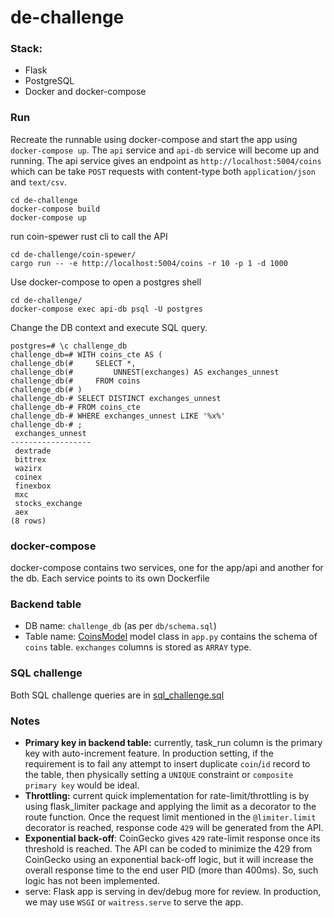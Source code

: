 # de-challenge
### Stack:
* Flask
* PostgreSQL
* Docker and docker-compose

### Run
  
Recreate the runnable using docker-compose and start the app using `docker-compose up`. The `api` service and `api-db` service will become up and running. The api service gives an endpoint as `http://localhost:5004/coins` which can be take `POST` requests with content-type both `application/json` and `text/csv`.
```
cd de-challenge
docker-compose build
docker-compose up
```

run coin-spewer rust cli to call the API
```
cd de-challenge/coin-spewer/
cargo run -- -e http://localhost:5004/coins -r 10 -p 1 -d 1000
```

Use docker-compose to open a postgres shell
```
cd de-challenge/
docker-compose exec api-db psql -U postgres
```

Change the DB context and execute SQL query.
```
postgres=# \c challenge_db
challenge_db=# WITH coins_cte AS (
challenge_db(#     SELECT *,
challenge_db(#         UNNEST(exchanges) AS exchanges_unnest
challenge_db(#     FROM coins
challenge_db(# ) 
challenge_db-# SELECT DISTINCT exchanges_unnest
challenge_db-# FROM coins_cte
challenge_db-# WHERE exchanges_unnest LIKE '%x%'
challenge_db-# ;
 exchanges_unnest 
------------------
 dextrade
 bittrex
 wazirx
 coinex
 finexbox
 mxc
 stocks_exchange
 aex
(8 rows)
```
### docker-compose
docker-compose contains two services, one for the app/api and another for the db. Each service points to its own Dockerfile

### Backend table
* DB name: `challenge_db` (as per `db/schema.sql`)
* Table name:  [CoinsModel](https://github.com/mjstudy/de-challenge/blob/main/app.py#L22) model class in `app.py` contains the schema of `coins` table. `exchanges` columns is stored as `ARRAY` type.

### SQL challenge
Both SQL challenge queries are in [sql_challenge.sql](https://github.com/mjstudy/de-challenge/blob/main/sql_challenge.sql)

### Notes
* **Primary key in backend table:** currently, task_run column is the primary key with auto-increment feature. In production setting, if the requirement is to fail any attempt to insert duplicate `coin`/`id` record to the table, then physically setting a `UNIQUE` constraint or `composite primary key` would be ideal.
* **Throttling:** current quick implementation for rate-limit/throttling is by using flask_limiter package and applying the limit as a decorator to the route function. Once the request limit mentioned in the `@limiter.limit` decorator is reached, response code `429` will be generated from the API.
* **Exponential back-off**: CoinGecko gives `429` rate-limit response once its threshold is reached. The API can be coded to minimize the 429 from CoinGecko using an exponential back-off logic, but it will increase the overall response time to the end user PID (more than 400ms). So, such logic has not been implemented. 
* serve: Flask app is serving in dev/debug more for review. In production, we may use `WSGI` or `waitress.serve` to serve the app. 
